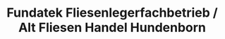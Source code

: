 ---
title: "Fundatek Fliesenlegerfachbetrieb / Alt Fliesen Handel Hundenborn"
url: /euskirchen/fundatek-fliesenlegerfachbetrieb-alt-fliesen-handel-hundenborn/
shop: Fliesen
---